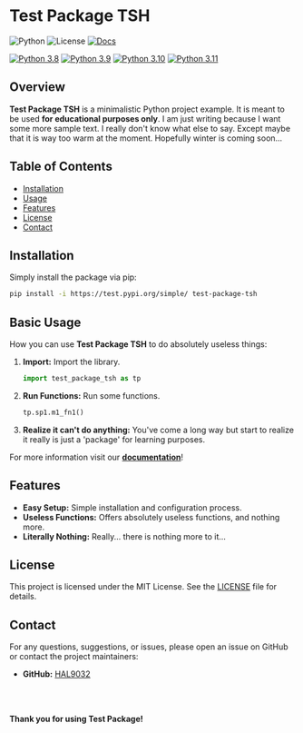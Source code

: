 
# Test Package TSH

![Python](https://img.shields.io/badge/Python-3.8%2B-blue)
![License](https://img.shields.io/badge/License-MIT-green)
[![Docs](https://github.com/HAL9032/test_package_tsh/actions/workflows/static.yml/badge.svg)](https://github.com/HAL9032/test_package_tsh/actions/workflows/static.yml)

[![Python 3.8](https://github.com/HAL9032/test_package/actions/workflows/py3-8.yml/badge.svg)](https://github.com/HAL9032/test_package/actions/workflows/py3-8.yml)
[![Python 3.9](https://github.com/HAL9032/test_package/actions/workflows/py3-9.yml/badge.svg)](https://github.com/HAL9032/test_package/actions/workflows/py3-9.yml)
[![Python 3.10](https://github.com/HAL9032/test_package/actions/workflows/py3-10.yml/badge.svg)](https://github.com/HAL9032/test_package/actions/workflows/py3-10.yml)
[![Python 3.11](https://github.com/HAL9032/test_package/actions/workflows/py3-11.yml/badge.svg)](https://github.com/HAL9032/test_package/actions/workflows/py3-11.yml)


## Overview

**Test Package TSH** is a minimalistic Python project example. It is meant to be used **for educational purposes only**. I am just writing because I want some more sample text. I really don't know what else to say. Except maybe that it is way too warm at the moment. Hopefully winter is coming soon...

## Table of Contents

- [Installation](#installation)
- [Usage](#usage)
- [Features](#features)
- [License](#license)
- [Contact](#contact)

## Installation

Simply install the package via pip:

```bash
pip install -i https://test.pypi.org/simple/ test-package-tsh
```

## Basic Usage

How you can use **Test Package TSH** to do absolutely useless things:

1. **Import:** Import the library.
    ```python
    import test_package_tsh as tp
    ```

2. **Run Functions:** Run some functions.
    ```python
    tp.sp1.m1_fn1()
    ```

3. **Realize it can't do anything:** You've come a long way but start to realize it really is just a 'package' for learning purposes.

For more information visit our **[documentation](https://hal9032.github.io/test_package_tsh)**!

## Features

- **Easy Setup:** Simple installation and configuration process.
- **Useless Functions:** Offers absolutely useless functions, and nothing more.
- **Literally Nothing:** Really... there is nothing more to it...

## License

This project is licensed under the MIT License. See the [LICENSE](LICENSE) file for details.

## Contact

For any questions, suggestions, or issues, please open an issue on GitHub or contact the project maintainers:

- **GitHub:** [HAL9032](https://github.com/HAL9032)

<br>
<br>

**Thank you for using Test Package!**